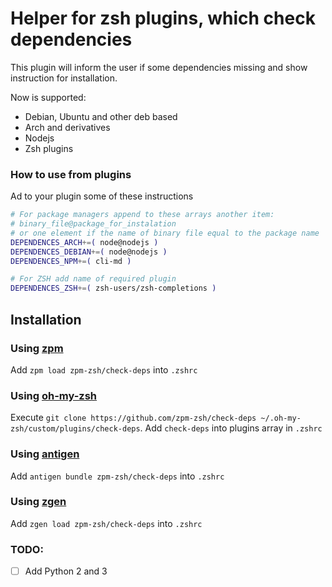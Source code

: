 # Helper for zsh plugins, which check dependencies

This plugin will inform the user if some dependencies missing and show instruction for installation.

Now is supported:
* Debian, Ubuntu and other deb based
* Arch and derivatives
* Nodejs
* Zsh plugins

### How to use from plugins

Ad to your plugin some of these instructions

```sh
# For package managers append to these arrays another item: 
# binary_file@package_for_instalation
# or one element if the name of binary file equal to the package name
DEPENDENCES_ARCH+=( node@nodejs ) 
DEPENDENCES_DEBIAN+=( node@nodejs )
DEPENDENCES_NPM+=( cli-md )

# For ZSH add name of required plugin
DEPENDENCES_ZSH+=( zsh-users/zsh-completions )
```

## Installation

### Using [zpm](https://github.com/zpm-zsh/zpm)

Add `zpm load zpm-zsh/check-deps` into `.zshrc`

### Using [oh-my-zsh](https://github.com/robbyrussell/oh-my-zsh)

Execute `git clone https://github.com/zpm-zsh/check-deps ~/.oh-my-zsh/custom/plugins/check-deps`. Add `check-deps` into plugins array in `.zshrc`

### Using [antigen](https://github.com/zsh-users/antigen)

Add `antigen bundle zpm-zsh/check-deps` into `.zshrc`

### Using [zgen](https://github.com/tarjoilija/zgen)

Add `zgen load zpm-zsh/check-deps` into `.zshrc`

### TODO:


- [ ] Add Python 2 and 3 
